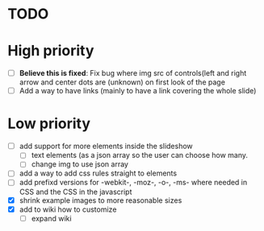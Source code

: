 # TODO
# High priority
- [ ] __Believe this is fixed__: Fix bug where img src of controls(left and right arrow and center dots are (unknown) on first look of the page
- [ ] Add a way to have links (mainly to have a link covering the whole slide)

# Low priority
 - [ ] add support for more elements inside the slideshow
   - [ ] text elements (as a json array so the user can choose how many.
   - [ ] change img to use json array
 - [ ] add a way to add css rules straight to elements
 - [ ] add prefixd versions for -webkit-, -moz-, -o-, -ms- where needed in CSS and the CSS in the javascript
 - [x] shrink example images to more reasonable sizes
 - [x] add to wiki how to customize
   - [ ] expand wiki
